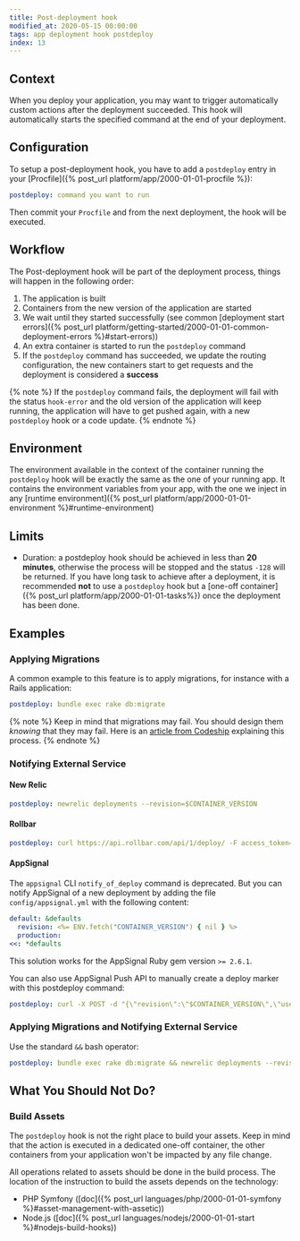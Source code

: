 ```yaml
---
title: Post-deployment hook
modified_at: 2020-05-15 00:00:00
tags: app deployment hook postdeploy
index: 13
---
```


## Context

When you deploy your application, you may want to trigger automatically custom
actions after the deployment succeeded. This hook will automatically starts the
specified command at the end of your deployment.

## Configuration

To setup a post-deployment hook, you have to add a `postdeploy` entry in your
[Procfile]({% post_url platform/app/2000-01-01-procfile %}):

```yaml
postdeploy: command you want to run
```

Then commit your `Procfile` and from the next deployment, the hook will be
executed.

## Workflow

The Post-deployment hook will be part of the deployment process, things will
happen in the following order:

1. The application is built
2. Containers from the new version of the application are started
3. We wait until they started successfully (see common [deployment start
   errors]({% post_url
   platform/getting-started/2000-01-01-common-deployment-errors
   %}#start-errors))
4. An extra container is started to run the `postdeploy` command
5. If the `postdeploy` command has succeeded, we update the routing
   configuration, the new containers start to get requests and the deployment is
   considered a **success**

{% note %}
If the `postdeploy` command fails, the deployment will fail with the status
`hook-error` and the old version of the application will keep running, the
application will have to get pushed again, with a new `postdeploy` hook or a
code update.
{% endnote %}

## Environment

The environment available in the context of the container running the
`postdeploy` hook will be exactly the same as the one of your running app. It
contains the environment variables from your app, with the one we inject in any
[runtime environment]({% post_url platform/app/2000-01-01-environment %}#runtime-environment)

## Limits

* Duration: a postdeploy hook should be achieved in less than **20 minutes**,
    otherwise the process will be stopped and the status `-128` will be
    returned. If you have long task to achieve after a deployment, it is
    recommended **not** to use a `postdeploy` hook but a [one-off container]({%
    post_url platform/app/2000-01-01-tasks%}) once the deployment has been done.

## Examples

### Applying Migrations

A common example to this feature is to apply migrations, for instance with a
Rails application:

```yaml
postdeploy: bundle exec rake db:migrate
```

{% note %}
Keep in mind that migrations may fail. You should design them *knowing* that
they may fail. Here is an [article from
Codeship](https://blog.codeship.com/rails-migrations-zero-downtime/) explaining
this process.
{% endnote %}

### Notifying External Service

#### New Relic

```yaml
postdeploy: newrelic deployments --revision=$CONTAINER_VERSION
```

#### Rollbar

```yaml
postdeploy: curl https://api.rollbar.com/api/1/deploy/ -F access_token=$ROLLBAR_ACCESS_TOKEN -F environment=$RAILS_ENV -F revision=$CONTAINER_VERSION -F local_username=scalingo
```

#### AppSignal

The `appsignal` CLI `notify_of_deploy` command is deprecated. But you can notify
AppSignal of a new deployment by adding the file `config/appsignal.yml` with the
following content:

```yaml
default: &defaults
  revision: <%= ENV.fetch("CONTAINER_VERSION") { nil } %>
  production:
<<: *defaults
```

This solution works for the AppSignal Ruby gem version `>= 2.6.1`.

You can also use AppSignal Push API to manually create a deploy marker with this
postdeploy command:

```yaml
postdeploy: curl -X POST -d "{\"revision\":\"$CONTAINER_VERSION\",\"user\":\"scalingo\"}" "https://push.appsignal.com/1/markers?api_key=$APPSIGNAL_PUSH_API_KEY&name=$APPSIGNAL_APP_NAME&environment=$APPSIGNAL_APP_ENV"
```

### Applying Migrations and Notifying External Service

Use the standard `&&` bash operator:

```yaml
postdeploy: bundle exec rake db:migrate && newrelic deployments --revision=$CONTAINER_VERSION
```

## What You Should Not Do?

### Build Assets

The `postdeploy` hook is not the right place to build your assets. Keep in mind
that the action is executed in a dedicated one-off container, the other
containers from your application won't be impacted by any file change.

All operations related to assets should be done in the build process. The
location of the instruction to build the assets depends on the technology:

* PHP Symfony ([doc]({% post_url languages/php/2000-01-01-symfony %}#asset-management-with-assetic))
* Node.js ([doc]({% post_url languages/nodejs/2000-01-01-start %}#nodejs-build-hooks))
